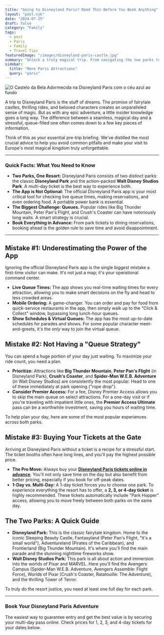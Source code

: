 ```yaml
---
title: "Going to Disneyland Paris? Read This Before You Book Anything"
layout: "post.njk"
date: "2024-07-25"
draft: false
category: "Family"
tags:
  - post
  - Paris
  - Family
  - Travel Tips
featuredImage: "/images/disneyland-paris-castle.jpg"
summary: "Unlock a truly magical trip. From navigating the two parks to mastering the app and skipping the longest queues, this is the essential guide every visitor needs before going to Disneyland Paris."
sidebar:
  title: "More Paris Attractions"
  query: "paris"
---
```


![O Castelo da Bela Adormecida na Disneyland Paris com o céu azul ao fundo](/images/disneyland-paris-castle.jpg)


A trip to Disneyland Paris is the stuff of dreams. The promise of fairytale castles, thrilling rides, and beloved characters creates an unparalleled sense of magic. But as with any epic adventure, a little insider knowledge goes a long way. The difference between a seamless, magical day and a stressful, queue-filled one often comes down to a few key pieces of information.

Think of this as your essential pre-trip briefing. We've distilled the most crucial advice to help you avoid common pitfalls and make your visit to Europe's most magical kingdom truly unforgettable.

<div data-gyg-href="https://widget.getyourguide.com/default/availability.frame" data-gyg-tour-id="395320" data-gyg-locale-code="en-US" data-gyg-currency="EUR" data-gyg-widget="availability" data-gyg-variant="horizontal" data--id="PMW7G72"></div>

---
### **Quick Facts: What You Need to Know**

*   **Two Parks, One Resort:** Disneyland Paris consists of two distinct parks: the classic **Disneyland Park** and the action-packed **Walt Disney Studios Park**. A multi-day ticket is the best way to experience both.
*   **The App is Not Optional:** The official Disneyland Paris app is your most critical tool for checking live queue times, making reservations, and even ordering food. A portable power bank is essential.
*   **The Biggest Challenge: Queues.** Popular rides like Big Thunder Mountain, Peter Pan's Flight, and Crush's Coaster can have notoriously long waits. A smart strategy is crucial.
*   **Book Everything in Advance:** From park tickets to dining reservations, booking ahead is the golden rule to save time and avoid disappointment.
---

## Mistake #1: Underestimating the Power of the App

Ignoring the official Disneyland Paris app is the single biggest mistake a first-time visitor can make. It's not just a map; it's your operational command center.
*   **Live Queue Times:** The app shows you real-time waiting times for every attraction, allowing you to make smart decisions on the fly and head to less crowded areas.
*   **Mobile Ordering:** A game-changer. You can order and pay for food from quick-service restaurants in the app, then simply walk up to the "Click & Collect" window, bypassing long lunch-hour queues.
*   **Show Schedules & Virtual Queues:** The app has the most up-to-date schedules for parades and shows. For some popular character meet-and-greets, it's the *only* way to join the virtual queue.

## Mistake #2: Not Having a "Queue Strategy"

You can spend a huge portion of your day just waiting. To maximize your ride count, you need a plan.
*   **Prioritize:** Attractions like **Big Thunder Mountain**, **Peter Pan's Flight** (in Disneyland Park), **Crush's Coaster**, and **Spider-Man W.E.B. Adventure** (in Walt Disney Studios) are consistently the most popular. Head to one of these immediately at park opening ("rope drop").
*   **Consider Premier Access:** For a fee, Disney Premier Access allows you to skip the main queue on select attractions. For a one-day visit or if you're traveling with impatient little ones, the **Premier Access Ultimate** pass can be a worthwhile investment, saving you hours of waiting time.

To help plan your day, here are some of the most popular experiences across both parks.

<div data-gyg-href="https://widget.getyourguide.com/default/availability.frame" data-gyg-tour-id="395320" data-gyg-locale-code="en-US" data-gyg-currency="EUR" data-gyg-widget="availability" data-gyg-variant="horizontal" data-gyg-partner-id="PMW7G72"></div>

## Mistake #3: Buying Your Tickets at the Gate

Arriving at Disneyland Paris without a ticket is a recipe for a stressful start. The ticket booths often have long lines, and you'll pay the highest possible price.
*   **The Pro Move:** Always buy your [**Disneyland Paris tickets online in advance**](https://www.getyourguide.com/paris-l16/disneyland-paris-2-parks-ticket-1-2-3-4-5-day-t395320/?partner_id=PMW7G72&cmp=share_to_earn). You'll not only save time on the day but also benefit from better pricing, especially if you book for off-peak dates.
*   **1-Day vs. Multi-Day:** A 1-day ticket forces you to choose one park. To experience everything the resort has to offer, a **2, 3, or 4-day ticket** is highly recommended. These tickets automatically include "Park Hopper" access, allowing you to move freely between both parks on the same day.

## The Two Parks: A Quick Guide

*   **Disneyland Park:** This is the classic fairytale kingdom. Home to the iconic Sleeping Beauty Castle, Fantasyland (Peter Pan's Flight, "it's a small world"), Adventureland (Pirates of the Caribbean), and Frontierland (Big Thunder Mountain). It's where you'll find the main parade and the stunning nighttime fireworks show.
*   **Walt Disney Studios Park:** This park is all about action and immersion into the worlds of Pixar and MARVEL. Here you'll find the Avengers Campus (Spider-Man W.E.B. Adventure, Avengers Assemble: Flight Force), Worlds of Pixar (Crush's Coaster, Ratatouille: The Adventure), and the thrilling Tower of Terror.

To truly do the resort justice, you need at least one full day for each park.

---
### **Book Your Disneyland Paris Adventure**
The easiest way to guarantee entry and get the best value is by securing your multi-day pass online. Check prices for 1, 2, 3, and 4-day tickets for your dates below.

<div data-gyg-href="https://widget.getyourguide.com/default/availability.frame" data-gyg-tour-id="395320" data-gyg-locale-code="en-US" data-gyg-currency="EUR" data-gyg-widget="availability" data-gyg-variant="horizontal" data-gyg-partner-id="PMW7G72"></div>